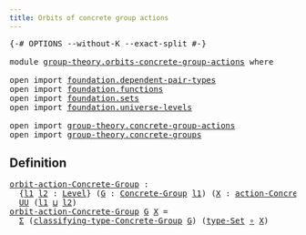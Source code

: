 ```yaml
---
title: Orbits of concrete group actions
---
```


<pre class="Agda"><a id="58" class="Symbol">{-#</a> <a id="62" class="Keyword">OPTIONS</a> <a id="70" class="Pragma">--without-K</a> <a id="82" class="Pragma">--exact-split</a> <a id="96" class="Symbol">#-}</a>

<a id="101" class="Keyword">module</a> <a id="108" href="group-theory.orbits-concrete-group-actions.html" class="Module">group-theory.orbits-concrete-group-actions</a> <a id="151" class="Keyword">where</a>

<a id="158" class="Keyword">open</a> <a id="163" class="Keyword">import</a> <a id="170" href="foundation.dependent-pair-types.html" class="Module">foundation.dependent-pair-types</a>
<a id="202" class="Keyword">open</a> <a id="207" class="Keyword">import</a> <a id="214" href="foundation.functions.html" class="Module">foundation.functions</a>
<a id="235" class="Keyword">open</a> <a id="240" class="Keyword">import</a> <a id="247" href="foundation.sets.html" class="Module">foundation.sets</a>
<a id="263" class="Keyword">open</a> <a id="268" class="Keyword">import</a> <a id="275" href="foundation.universe-levels.html" class="Module">foundation.universe-levels</a>

<a id="303" class="Keyword">open</a> <a id="308" class="Keyword">import</a> <a id="315" href="group-theory.concrete-group-actions.html" class="Module">group-theory.concrete-group-actions</a>
<a id="351" class="Keyword">open</a> <a id="356" class="Keyword">import</a> <a id="363" href="group-theory.concrete-groups.html" class="Module">group-theory.concrete-groups</a>
</pre>
## Definition

<pre class="Agda"><a id="orbit-action-Concrete-Group"></a><a id="420" href="group-theory.orbits-concrete-group-actions.html#420" class="Function">orbit-action-Concrete-Group</a> <a id="448" class="Symbol">:</a>
  <a id="452" class="Symbol">{</a><a id="453" href="group-theory.orbits-concrete-group-actions.html#453" class="Bound">l1</a> <a id="456" href="group-theory.orbits-concrete-group-actions.html#456" class="Bound">l2</a> <a id="459" class="Symbol">:</a> <a id="461" href="Agda.Primitive.html#597" class="Postulate">Level</a><a id="466" class="Symbol">}</a> <a id="468" class="Symbol">(</a><a id="469" href="group-theory.orbits-concrete-group-actions.html#469" class="Bound">G</a> <a id="471" class="Symbol">:</a> <a id="473" href="group-theory.concrete-groups.html#2028" class="Function">Concrete-Group</a> <a id="488" href="group-theory.orbits-concrete-group-actions.html#453" class="Bound">l1</a><a id="490" class="Symbol">)</a> <a id="492" class="Symbol">(</a><a id="493" href="group-theory.orbits-concrete-group-actions.html#493" class="Bound">X</a> <a id="495" class="Symbol">:</a> <a id="497" href="group-theory.concrete-group-actions.html#807" class="Function">action-Concrete-Group</a> <a id="519" href="group-theory.orbits-concrete-group-actions.html#456" class="Bound">l2</a> <a id="522" href="group-theory.orbits-concrete-group-actions.html#469" class="Bound">G</a><a id="523" class="Symbol">)</a> <a id="525" class="Symbol">→</a>
  <a id="529" href="foundation-core.universe-levels.html#235" class="Primitive">UU</a> <a id="532" class="Symbol">(</a><a id="533" href="group-theory.orbits-concrete-group-actions.html#453" class="Bound">l1</a> <a id="536" href="Agda.Primitive.html#810" class="Primitive Operator">⊔</a> <a id="538" href="group-theory.orbits-concrete-group-actions.html#456" class="Bound">l2</a><a id="540" class="Symbol">)</a>
<a id="542" href="group-theory.orbits-concrete-group-actions.html#420" class="Function">orbit-action-Concrete-Group</a> <a id="570" href="group-theory.orbits-concrete-group-actions.html#570" class="Bound">G</a> <a id="572" href="group-theory.orbits-concrete-group-actions.html#572" class="Bound">X</a> <a id="574" class="Symbol">=</a>
  <a id="578" href="foundation-core.dependent-pair-types.html#515" class="Record">Σ</a> <a id="580" class="Symbol">(</a><a id="581" href="group-theory.concrete-groups.html#2429" class="Function">classifying-type-Concrete-Group</a> <a id="613" href="group-theory.orbits-concrete-group-actions.html#570" class="Bound">G</a><a id="614" class="Symbol">)</a> <a id="616" class="Symbol">(</a><a id="617" href="foundation-core.sets.html#1304" class="Function">type-Set</a> <a id="626" href="foundation-core.functions.html#420" class="Function Operator">∘</a> <a id="628" href="group-theory.orbits-concrete-group-actions.html#572" class="Bound">X</a><a id="629" class="Symbol">)</a>
</pre>